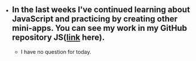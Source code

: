 - ## In the last weeks I've continued learning about JavaScript and practicing by creating other mini-apps. You can see my work in my GitHub repository JS([link](https://github.com/CristianMicicoi/JS.git) here).
  - I have no question for today.